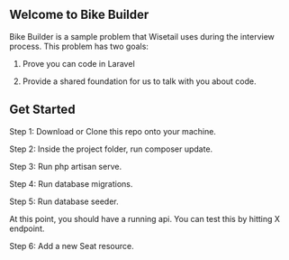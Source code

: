 
## Welcome to Bike Builder

Bike Builder is a sample problem that Wisetail uses during the interview process. 
This problem has two goals: 

1. Prove you can code in Laravel 

2. Provide a shared foundation for us to talk with you about code. 

## Get Started

Step 1: Download or Clone this repo onto your machine. 

Step 2: Inside the project folder, run composer update.

Step 3: Run php artisan serve.

Step 4: Run database migrations. 

Step 5: Run database seeder.

At this point, you should have a running api. You can test this by hitting X endpoint. 

Step 6: Add a new Seat resource. 


